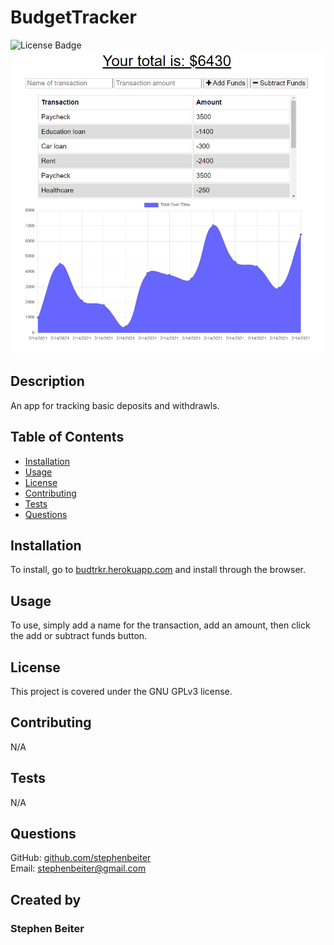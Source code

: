 # BudgetTracker
![License Badge](https://img.shields.io/badge/license-GNU%20GPLv3-green)
![BudgetTrackerSS](/public/icons/budgettracker.PNG)
## Description
An app for tracking basic deposits and withdrawls.
## Table of Contents
* [Installation](#Installation)
* [Usage](#Usage)
* [License](#License)
* [Contributing](#Contributing)
* [Tests](#Tests)
* [Questions](#Questions)
## Installation
To install, go to [budtrkr.herokuapp.com](budtrkr.herokuapp.com) and install through the browser.
## Usage
To use, simply add a name for the transaction, add an amount, then click the add or subtract funds button.
## License
This project is covered under the GNU GPLv3 license.
## Contributing
N/A
## Tests
N/A
## Questions
GitHub: [github.com/stephenbeiter](http://github.com/stephenbeiter)  
Email: [stephenbeiter@gmail.com](mailto:stephenbeiter@gmail.com)
## Created by
### Stephen Beiter
